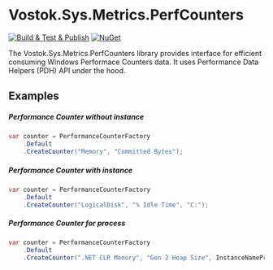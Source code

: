# Vostok.Sys.Metrics.PerfCounters

[![Build & Test & Publish](https://github.com/vostok/sys.metrics.perfcounters/actions/workflows/ci.yml/badge.svg)](https://github.com/vostok/sys.metrics.perfcounters/actions/workflows/ci.yml)
[![NuGet](https://img.shields.io/nuget/v/Vostok.Sys.Metrics.PerfCounters.svg)](https://www.nuget.org/packages/Vostok.Sys.Metrics.PerfCounters)

The Vostok.Sys.Metrics.PerfCounters library provides interface for efficient consuming Windows Performace Counters data. It uses Performance Data Helpers (PDH) API under the hood.

## Examples
##### Performance Counter without instance
```cs
var counter = PerformanceCounterFactory
    .Default
    .CreateCounter("Memory", "Committed Bytes");
```
##### Performance Counter with instance
```cs
var counter = PerformanceCounterFactory
    .Default
    .CreateCounter("LogicalDisk", "% Idle Time", "C:");
```
##### Performance Counter for process
```cs
var counter = PerformanceCounterFactory
    .Default
    .CreateCounter(".NET CLR Memory", "Gen 2 Heap Size", InstanceNameProviders.DotNet.ForPid(1234));
```